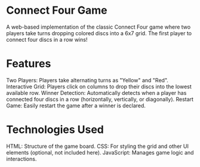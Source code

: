 # Connect Four Game
A web-based implementation of the classic Connect Four game where two players take turns dropping colored discs into a 6x7 grid. The first player to connect four discs in a row wins!

# Features
Two Players: Players take alternating turns as "Yellow" and "Red".
Interactive Grid: Players click on columns to drop their discs into the lowest available row.
Winner Detection: Automatically detects when a player has connected four discs in a row (horizontally, vertically, or diagonally).
Restart Game: Easily restart the game after a winner is declared.
# Technologies Used
HTML: Structure of the game board.
CSS: For styling the grid and other UI elements (optional, not included here).
JavaScript: Manages game logic and interactions.